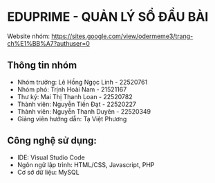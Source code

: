 # EDUPRIME - QUẢN LÝ SỔ ĐẦU BÀI 
Website nhóm: https://sites.google.com/view/odermeme3/trang-ch%E1%BB%A7?authuser=0
## Thông tin nhóm
* Nhóm trưởng: Lê Hồng Ngọc Linh - 22520761
* Nhóm phó: Trịnh Hoài Nam - 21521167
* Thư ký: Mai Thị Thanh Loan - 22520782
* Thành viên: Nguyễn Tiến Đạt - 22520227
* Thành viên: Nguyễn Thanh Duyên - 22520349
* Giảng viên hướng dẫn: Tạ Việt Phương

## Công nghệ sử dụng:
* IDE: Visual Studio Code
* Ngôn ngữ lập trình: HTML/CSS, Javascript, PHP
* Cơ sở dữ liệu: MySQL
  



  
